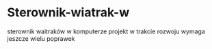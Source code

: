 # Sterownik-wiatrak-w
sterownik waitraków w komputerze projekt w trakcie rozwoju
wymaga jeszcze wielu poprawek